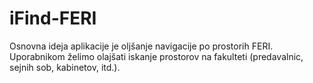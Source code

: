 # iFind-FERI
Osnovna ideja aplikacije je oljšanje navigacije po prostorih FERI. Uporabnikom želimo olajšati iskanje prostorov na fakulteti (predavalnic, sejnih sob, kabinetov, itd.).
